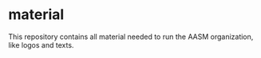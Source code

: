 material
========

This repository contains all material needed to run the AASM organization, like logos and texts.
